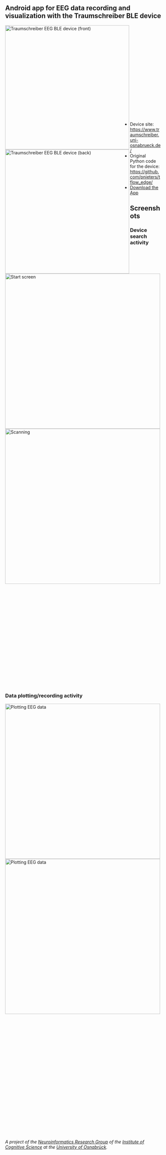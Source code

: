## Android app for EEG data recording and visualization with the Traumschreiber BLE device
<div><img title="Traumschreiber EEG BLE device (front)" align="left" src="https://raw.githubusercontent.com/mvidaldp/Traumschreiber-mobileEEG/master/screenshots/traumschreiber.jpg" alt="Traumschreiber EEG BLE device (front)" height="400">
<img title="Traumschreiber EEG BLE device (back)" align="left" src="https://raw.githubusercontent.com/mvidaldp/Traumschreiber-mobileEEG/master/screenshots/traumschreiber_back.jpg" alt="Traumschreiber EEG BLE device (back)" height="400">
</div><p>&nbsp</p><p>&nbsp</p><p>&nbsp</p><p>&nbsp</p><p>&nbsp</p><p>&nbsp</p><p>&nbsp</p><p>&nbsp</p><p>&nbsp</p><p>&nbsp</p>

- Device site: https://www.traumschreiber.uni-osnabrueck.de/
- Original Python code for the device: https://github.com/pnieters/tflow_edge/
- [Download the App](https://github.com/mvidaldp/Traumschreiber-mobileEEG/raw/master/app/build/outputs/apk/debug/app-debug.apk)

## Screenshots
### Device search activity
<div><img align="left" title="Start screen" src="https://raw.githubusercontent.com/mvidaldp/Traumschreiber-mobileEEG/master/screenshots/start.png" alt="Start screen" height="500">
<img align="left" title="Scanning" src="https://raw.githubusercontent.com/mvidaldp/Traumschreiber-mobileEEG/master/screenshots/scanning.png" alt="Scanning" height="500">
</div>
<p>&nbsp</p><p>&nbsp</p><p>&nbsp</p><p>&nbsp</p><p>&nbsp</p><p>&nbsp</p><p>&nbsp</p><p>&nbsp</p><p>&nbsp</p><p>&nbsp</p><p>&nbsp</p><p>&nbsp</p><p>&nbsp</p>

### Data plotting/recording activity

<div>
<img align="left" title="Plotting EEG data" src="https://raw.githubusercontent.com/mvidaldp/Traumschreiber-mobileEEG/master/screenshots/plotting0.png" alt="Plotting EEG data" height="500">
<img align="left" title="Plotting EEG data" src="https://raw.githubusercontent.com/mvidaldp/Traumschreiber-mobileEEG/master/screenshots/plotting1.png" alt="Plotting EEG data" height="500">
</div>
<p>&nbsp</p><p>&nbsp</p><p>&nbsp</p><p>&nbsp</p><p>&nbsp</p><p>&nbsp</p><p>&nbsp</p><p>&nbsp</p><p>&nbsp</p><p>&nbsp</p><p>&nbsp</p><p>&nbsp</p><p>&nbsp</p>

*A project of the [Neuroinformatics Research Group](https://www.ikw.uni-osnabrueck.de/en/research_groups/neuroinformatics/overview.html) of the [Institute of Cognitive Science](https://www.ikw.uni-osnabrueck.de/en/home.html) at the [University of Osnabrück](https://www.uni-osnabrueck.de/en/home.html).*
